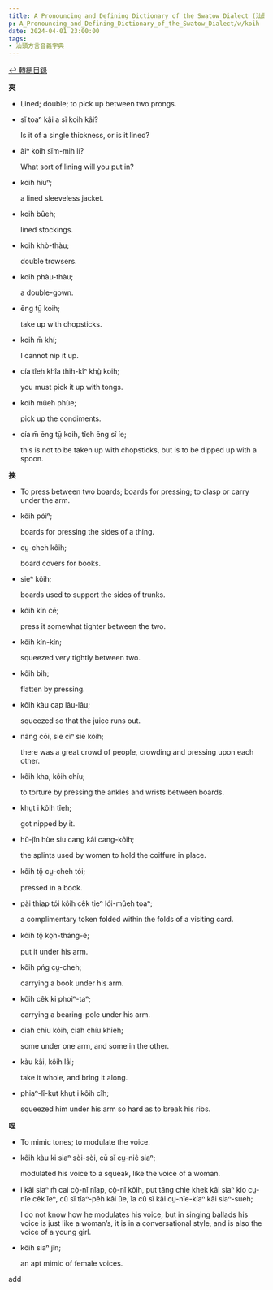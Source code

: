 ```yaml
---
title: A Pronouncing and Defining Dictionary of the Swatow Dialect (汕頭方言音義字典) / koih
p: A_Pronouncing_and_Defining_Dictionary_of_the_Swatow_Dialect/w/koih
date: 2024-04-01 23:00:00
tags: 
- 汕頭方言音義字典
---
```


[↩️ 轉總目錄](/A_Pronouncing_and_Defining_Dictionary_of_the_Swatow_Dialect)


**夾**
- Lined; double; to pick up between two prongs.

- sĭ toaⁿ kâi a sĭ koih kâi?

  Is it of a single thickness, or is it lined?

- àiⁿ koih sĭm-mih lí?

  What sort of lining will you put in?

- koih hîuⁿ;

  a lined sleeveless jacket.

- koih bûeh;

  lined stockings.

- koih khò-thàu;

  double trowsers.

- koih phàu-thàu;

  a double-gown.

- ēng tṳ̄ koih;

  take up with chopsticks.

- koih m̄ khí;

  I cannot nip it up.

- cía tîeh khîa thih-kîⁿ khṳ̀ koih;

  you must pick it up with tongs.

- koih mûeh phùe;

  pick up the condiments.

- cía m̄ ēng tṳ̄ koih, tîeh ēng sî íe;

  this is not to be taken up with chopsticks, but is to be dipped up with a spoon.

**挾**
- To press between two boards; boards for pressing; to clasp or carry under the arm.

- kôih póiⁿ;

  boards for pressing the sides of a thing.

- cṳ-cheh kôih;

  board covers for books.

- sieⁿ kôih;

  boards used to support the sides of trunks.

- kôih kín cē;

  press it somewhat tighter between the two.

- kôih kín-kín;

  squeezed very tightly between two.

- kôih bih;

  flatten by pressing.

- kôih kàu cap lâu-lâu;

  squeezed so that the juice runs out.

- nâng cōi, sie cìⁿ sie kôih;

  there was a great crowd of people, crowding and pressing upon each other.

- kôih kha, kôih chíu;

  to torture by pressing the ankles and wrists between boards.

- khṳt i kôih tîeh;

  got nipped by it.

- hŭ-jîn hùe siu cang kâi cang-kôih;

  the splints used by women to hold the coiffure in place.

- kôih tŏ̤ cṳ-cheh tói;

  pressed in a book.

- pài thiap tói kôih cêk tieⁿ lói-mûeh toaⁿ;

  a complimentary token folded within the folds of a visiting card.

- kôih tŏ̤ ko̤h-tháng-ĕ;

  put it under his arm.

- kôih pńg cṳ-cheh;

  carrying a book under his arm.

- kôih cêk ki phoiⁿ-taⁿ;

  carrying a bearing-pole under his arm.

- ciah chíu kôih, ciah chíu khîeh;

  some under one arm, and some in the other.

- kàu kâi, kôih lâi;

  take it whole, and bring it along.

- phiaⁿ-lî-kut khṳt i kôih cîh;

  squeezed him under his arm so hard as to break his ribs.

**㖏**
- To mimic tones; to modulate the voice.

- kôih kàu ki siaⁿ sòi-sòi, cū sĭ cṳ-niê siaⁿ;

  modulated his voice to a squeak, like the voice of a woman.

- i kâi siaⁿ m̄ cai cò̤-nî nîap, cò̤-nî kôih, put  tăng chìe khek kâi siaⁿ kio cṳ-nîe cêk īeⁿ, cū sĭ tîaⁿ-pêh kâi ūe, īa cū sĭ kâi cṳ-nîe-kíaⁿ kâi siaⁿ-sueh;

  I do not know how he modulates his voice, but in  singing ballads his voice is just like a woman’s, it is in a  conversational style, and is also the voice of a young girl.

- kôih siaⁿ jîn;

  an apt mimic of female voices.

 

add